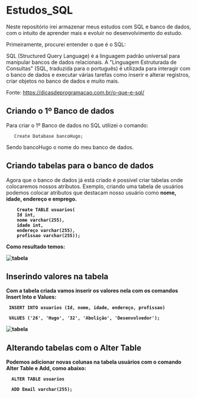 # Estudos_SQL

Neste repositório irei armazenar meus estudos com SQL e banco de dados, com o intuito de aprender mais e evoluir no desenvolvimento do estudo.


Primeiramente, procurei  entender o que é o SQL: 

SQL (Structured Query Language) é a linguagem padrão universal para manipular bancos de dados relacionais. A "Linguagem Estruturada de Consultas" (SQL, traduzida para o português) é utilizada para interagir com o banco de dados e executar várias tarefas como inserir e alterar registros, criar objetos no banco de dados e muito mais.

Fonte: https://dicasdeprogramacao.com.br/o-que-e-sql/

## Criando o 1º Banco de dados

Para criar o 1º Banco de dados no SQL utilizei o comando: 
 
    
       Create Database bancoHugo; 
    
    
 Sendo bancoHugo o nome do meu banco de dados.
 
 ## Criando tabelas para o banco de dados
 
 Agora que o banco de dados já está criado é possível criar tabelas onde colocaremos nossos atributos. Exemplo, criando uma tabela de usuários podemos colocar atributos que destacam nosso usuário como <b> nome, idade, endereço e emprego. <b>
 
 
        Create TABLE usuarios( 
        Id int, 
        nome varchar(255),
        idade int, 
        endereço varchar(255), 
        profissao varchar(255));
 
 Como resultado temos: 
 
 ![tabela](https://user-images.githubusercontent.com/62472486/163656568-7d3c5621-2c41-45a5-9631-3c1d49ab988f.png)
 
  ## Inserindo valores na tabela 
 
 Com a tabela criada vamos inserir os valores nela com os comandos Insert Into e Values:
 
     INSERT INTO usuarios (Id, nome, idade, endereço, profissao)
 
     VALUES ('26', 'Hugo', '32', 'Abolição', 'Desenvolvedor');
 
 ![tabela](https://user-images.githubusercontent.com/62472486/163656945-a30edcf6-34a9-4e92-be2b-bfee2c7e73af.png)
 
  ## Alterando tabelas com o Alter Table
 
 Podemos adicionar novas colunas na tabela usuários com o comando Alter Table e Add, como abaixo:
  
      ALTER TABLE usuarios

      ADD Email varchar(255);
 
 
 
